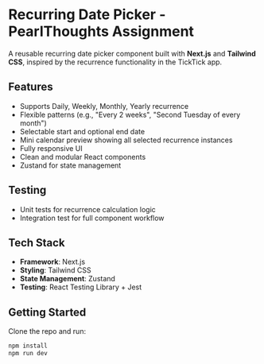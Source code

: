 #  Recurring Date Picker - PearlThoughts Assignment

A reusable recurring date picker component built with **Next.js** and **Tailwind CSS**, inspired by the recurrence functionality in the TickTick app.

##  Features

- Supports Daily, Weekly, Monthly, Yearly recurrence
- Flexible patterns (e.g., "Every 2 weeks", "Second Tuesday of every month")
- Selectable start and optional end date
- Mini calendar preview showing all selected recurrence instances
- Fully responsive UI
- Clean and modular React components
- Zustand for state management

##  Testing

-  Unit tests for recurrence calculation logic
-  Integration test for full component workflow

##  Tech Stack

- **Framework**: Next.js
- **Styling**: Tailwind CSS
- **State Management**: Zustand
- **Testing**: React Testing Library + Jest

##  Getting Started

Clone the repo and run:

```bash
npm install
npm run dev
